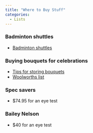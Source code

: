 ```yaml
---
title: "Where to Buy Stuff"
categories:
  - Lists
---
```


### Badminton shuttles
- [Badminton shuttles](https://www.rebelsport.com.au/p/dunlop-aeroflite-no.7-shuttlecocks-M58084001.html?dwvar_M58084001_color=White&cgid=REB012006#prefn1=adArticleType&prefv1=Shuttlecocks&sz=60&start=2)

### Buying bouquets for celebrations
- [Tips for storing bouquets](https://bouqs.com/blog/tips-tricks-for-storing-bouquets/)
- [Woolworths list](https://bunch.woolworths.com.au/article/10077532/Caring-for-your-cut-flowers#?sortby=RECENT)

### Spec savers
- $74.95 for an eye test

### Bailey Nelson
- $40 for an eye test
